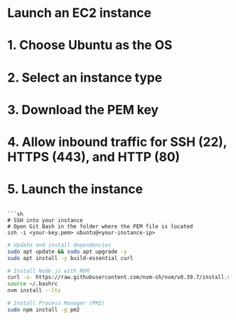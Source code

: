 # Launch an EC2 instance
# 1. Choose Ubuntu as the OS
# 2. Select an instance type
# 3. Download the PEM key
# 4. Allow inbound traffic for SSH (22), HTTPS (443), and HTTP (80)
# 5. Launch the instance
```

```sh
# SSH into your instance
# Open Git Bash in the folder where the PEM file is located
ssh -i <your-key.pem> ubuntu@<your-instance-ip>
```

```sh
# Update and install dependencies
sudo apt update && sudo apt upgrade -y
sudo apt install -y build-essential curl
```

```sh
# Install Node.js with NVM
curl -o- https://raw.githubusercontent.com/nvm-sh/nvm/v0.39.7/install.sh | bash
source ~/.bashrc
nvm install --lts
```

```sh
# Install Process Manager (PM2)
sudo npm install -g pm2
